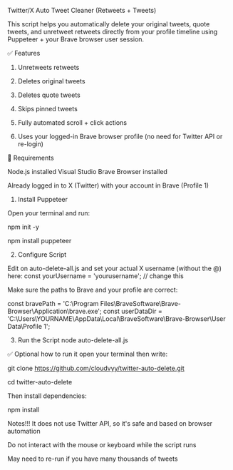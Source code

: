Twitter/X Auto Tweet Cleaner (Retweets + Tweets)

This script helps you automatically delete your original tweets, quote tweets, and unretweet retweets directly from your profile timeline using Puppeteer + your Brave browser user session.

✅ Features

1. Unretweets retweets

2. Deletes original tweets

3. Deletes quote tweets

4. Skips pinned tweets

4. Fully automated scroll + click actions

5. Uses your logged-in Brave browser profile (no need for Twitter API or re-login)

🧩 Requirements

Node.js installed
Visual Studio
Brave Browser installed

Already logged in to X (Twitter) with your account in Brave (Profile 1)

 1. Install Puppeteer

Open your terminal and run:

npm init -y

npm install puppeteer


2. Configure Script

Edit on auto-delete-all.js and set your actual X username (without the @) here:
const yourUsername = 'yourusername'; // change this

Make sure the paths to Brave and your profile are correct:

const bravePath = 'C:\\Program Files\\BraveSoftware\\Brave-Browser\\Application\\brave.exe';
const userDataDir = 'C:\\Users\\YOURNAME\\AppData\\Local\\BraveSoftware\\Brave-Browser\\User Data\\Profile 1';

3. Run the Script
node auto-delete-all.js


✅ Optional how to run it open your terminal then write: 

git clone https://github.com/cloudvyy/twitter-auto-delete.git

cd twitter-auto-delete

Then install dependencies:

npm install


Notes!!!
It does not use Twitter API, so it's safe and based on browser automation

Do not interact with the mouse or keyboard while the script runs

May need to re-run if you have many thousands of tweets
